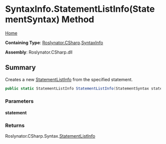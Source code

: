 # SyntaxInfo\.StatementListInfo\(StatementSyntax\) Method

[Home](../../../../README.md)

**Containing Type**: [Roslynator.CSharp](../../README.md)\.[SyntaxInfo](../README.md)

**Assembly**: Roslynator\.CSharp\.dll

## Summary

Creates a new [StatementListInfo](../../Syntax/StatementListInfo/README.md) from the specified statement\.

```csharp
public static StatementListInfo StatementListInfo(StatementSyntax statement)
```

### Parameters

#### statement





### Returns

Roslynator\.CSharp\.Syntax\.[StatementListInfo](../../Syntax/StatementListInfo/README.md)

